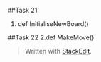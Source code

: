 ##Task 21
1. def InitialiseNewBoard()

##Task 22
2.def MakeMove()


> Written with [StackEdit](https://stackedit.io/).
